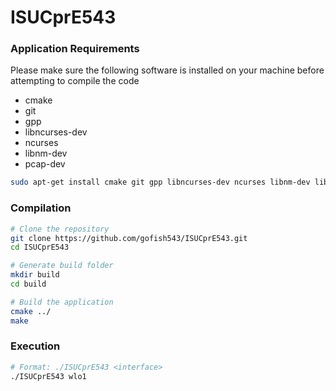 # ISUCprE543

### Application Requirements
Please make sure the following software is installed on your machine before attempting to compile the code
* cmake
* git
* gpp
* libncurses-dev
* ncurses
* libnm-dev
* pcap-dev

```bash
sudo apt-get install cmake git gpp libncurses-dev ncurses libnm-dev libpcap-dev
```

### Compilation
```bash
# Clone the repository
git clone https://github.com/gofish543/ISUCprE543.git
cd ISUCprE543

# Generate build folder
mkdir build
cd build

# Build the application
cmake ../
make
```

### Execution
```bash
# Format: ./ISUCprE543 <interface>
./ISUCprE543 wlo1
```